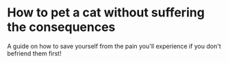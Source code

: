 # How to pet a cat without suffering the consequences
A guide on how to save yourself from the pain you'll experience if you don't befriend them first!

## 
  
